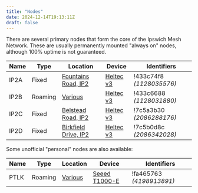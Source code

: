 ```yaml
---
title: "Nodes"
date: 2024-12-14T19:13:11Z
draft: false
---
```


There are several primary nodes that form the core of the Ipswich Mesh Network. These are usually permanently mounted "always on" nodes, although 100% uptime is not guaranteed.

| Name | Type    | Location                                                                      | Device                                                   | Identifiers              |
|------|---------|-------------------------------------------------------------------------------|----------------------------------------------------------|--------------------------|
| IP2A | Fixed   | [Fountains Road, IP2](https://meshtastic.liamcottle.net/?node_id=1128035576)  | [Heltec v3](https://heltec.org/project/wifi-lora-32-v3/) | !433c74f8 *(1128035576)* |
| IP2B | Roaming | [Various](https://meshtastic.liamcottle.net/?node_id=1128031880)              | [Heltec v3](https://heltec.org/project/wifi-lora-32-v3/) | !433c6688 *(1128031880)* |
| IP2C | Fixed   | [Belstead Road, IP2](https://meshtastic.liamcottle.net/?node_id=2086288176)   | [Heltec v3](https://heltec.org/project/wifi-lora-32-v3/) | !7c5a3b30 *(2086288176)* |
| IP2D | Fixed   | [Birkfield Drive, IP2](https://meshtastic.liamcottle.net/?node_id=2086342028) | [Heltec v3](https://heltec.org/project/wifi-lora-32-v3/) | !7c5b0d8c *(2086342028)* |

Some unofficial "personal" nodes are also available:

| Name | Type    | Location                                                         | Device                                                                                                | Identifiers              |
|------|---------|------------------------------------------------------------------|-------------------------------------------------------------------------------------------------------|--------------------------|
| PTLK | Roaming | [Various](https://meshtastic.liamcottle.net/?node_id=4198913891) | [Seeed T1000-E](https://www.seeedstudio.com/SenseCAP-Card-Tracker-T1000-E-for-Meshtastic-p-5913.html) | !fa465763 *(4198913891)* |
